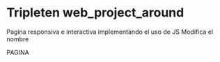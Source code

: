 # Tripleten web_project_around
Pagina responsiva e interactiva implementando el uso de JS Modifica el nombre

PAGINA
